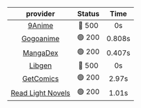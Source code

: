 | **provider** | **Status** | **Time** |
|:--------:|:------:|:----:|
| [9Anime](https://9anime.to) | 🔴 500 | 0s |
| [Gogoanime](https://gogoanime.gg) | 🟢 200 | 0.808s |
| [MangaDex](https://mangadex.org) | 🟢 200 | 0.407s |
| [Libgen](http://libgen) | 🔴 500 | 0s |
| [GetComics](https://getcomics.info/) | 🟢 200 | 2.97s |
| [Read Light Novels](https://readlightnovels.net) | 🟢 200 | 1.01s |
